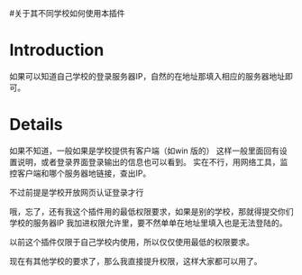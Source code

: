 #关于其不同学校如何使用本插件

# Introduction #

如果可以知道自己学校的登录服务器IP，自然的在地址那填入相应的服务器地址即可。

# Details #

如果不知道，一般如果是学校提供有客户端（如win 版的）
这样一般里面回有设置说明，或者登录界面登录输出的信息也可以看到。
实在不行，用网络工具，监控客户端和哪个服务器地链接，查出IP。

不过前提是学校开放网页认证登录才行


哦，忘了，还有我这个插件用的最低权限要求，如果是别的学校，那就得提交你们学校的服务器IP
我加进权限允许里，要不然单单在地址里填入也是无法登陆的。

以前这个插件仅限于自己学校内使用，所以仅仅使用最低的权限要求。

现在有其他学校的要求了，那么我直接提升权限，这样大家都可以用了。